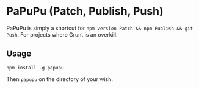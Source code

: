 # PaPuPu (Patch, Publish, Push)

PaPuPu is simply a shortcut for `npm version Patch && npm Publish && git Push`. For projects where Grunt is an overkill.

## Usage

`npm install -g papupu`

Then `papupu` on the directory of your wish.